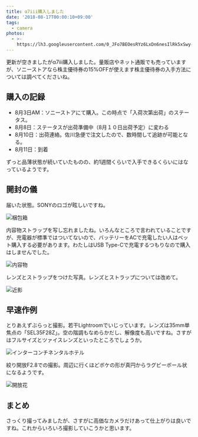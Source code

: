 ```yaml
---
title: α7iii購入しました
date: '2018-08-17T00:00:10+09:00'
tags:
  - camera
photos:
  - >-
    https://lh3.googleusercontent.com/0_JFo7BEOesRYz6LxDn6nesIlRk5xSwy-KZ42laVBu_5zEKbA-x54TsQgylzObjsgwQhsn6AZhdoM_IJkL3TYnl1h1SymPBHbDY350oW7S3HsrwBkvXwRoCuRgZiIEK2Mm5Zy_iJPlAHzZky_c__kCUasIMZoRNVBgeL5GQ1OjOATUIwZiXgFVkHZVcb0YR3GgowKyjMkiJAUzGiNd1ALr8Qpp5X8un8hsE5N3TmjdVaV-hqsIwBOcSH6KSzyv4DRKHqiJkb2AB58exWaFhUfwSkgAC3SPVXiaadp4bzzAQRqCjQ43Ztsdi4QO6rRfOO-XsgKdbkATJXQr23YQ-Mp1iqYASoxWUEwORfszQHeMQAOPIJSJ_RFM6b7vxe5A1YIDChCxB0atmsvlLxZVDJcNoblqOl4doErJcco8kDqLlneQmel3HHowRqz8suaXQdl-oXIqUrOP5r8kpuyuDjSqa3IqXsXulPdVe9iE5PDduMrkVIGkDf72Kf0hwKIXUQlhn6tviQ4yOsAz5xF7TY6G1F-Irs1xeU_ydRfv_fJOft2FFcj3e2bc4nVbKQKN_f0fOoZlZci_RttGeL7YL-zgRcnYMkR1DejhqcUGDinF8HzhfXrBQ4H5cJABW4Z0n7i4Mv1uz4e7UwPFE4ZXj33t3XC3IDFSHWxw=w721-h541-no
---
```

更新が空きましたがα7iii購入しました。量販店やネット通販でも売っていますが、ソニーストアなら株主優待券の15%OFFが使えます株主優待券の入手方法については調べてくださいね。

## 購入の記録
 - 8月3日AM：ソニーストアにて購入。この時点で「入荷次第出荷」のステータス。
 - 8月8日：ステータスが出荷準備中（8月１０日出荷予定）に変わる
 - 8月10日：出荷連絡。佐川急便で注文したので、数時間して追跡が可能となる。
 - 8月11日：到着

ずっと品薄状態が続いていたものの、約1週間くらいで入手できるくらいにはなっているようです。

## 開封の儀
届いた状態。SONYのロゴが眩しいですね。

![梱包箱](https://lh3.googleusercontent.com/-ItWoX0NswUZuVrIfsuqw30dxL0eby7frm6NE7ubhD_nyNvXt3WrX3XlObG7rynY8i0gw_Uyo24cyF4ye0fi1OAUuv-W5zEgGrbhCXNrjPC9zHpcBTj3zTvjS8DTcpFH8ga-epgQc9aP1IIobtUGcudeQoeS_0V4UAt9eFkREkJS0yN1HkABwtWr55Le1fhJFvoWg0VwCUj4Dql-Lumqnczf-Q4feWZrZb767ixXEjnMdTjWxmzKRcuMTH_7AmXc_USoH4Kk3EhoOGKKE5xgZP-O0zQUuCoNwkdobzVo5GrdTIizmQ4lNcnNecQMnWTFB8TdDFhTR3XgCD157j2DD6fl-2PJYR3O_vRhjeqbnV8toBL0tyYWbjOZ6OkC61LUIO-KRfMf49-fJGvssAWYo8sVof2j6gFg4v9UkugBVw5xZNaTvl8ATbnfZ-vU0SdGBL-1sy3L6vnsx18DVtPQ8vOI99QlPwwmRoKr79Y4UXB9zveiv8td8LLEcJdz4hcGLSe_HZ-xkHw2mrVg-oW8YzzPPlaKJjHXK5W967m5AIBzLYKkGtq5cMU0XFcmOraYoW-xqWxskV4SvesvLLWJ27Y2uYdCdN_ZhhgixEOF=w1804-h1352-no)


内容物ストラップを写し忘れましたね。いろんなところで言われていることですが、充電器が標準ではついてないので、バッテリーをACで充電したい人はベット購入する必要があります。わたしはUSB Type-Cで充電するつもりなので購入はしませんでした。

![内容物](https://lh3.googleusercontent.com/DPHcqnyD0OMnho_sw-9zr_blXMR6yCi30TyN28LwyWL3oYZD7LOmYBOpAGq6VWM9OUfngXwjQ9b-iva-P8OcYl2ZFKo4fnZmlC4iqzU2UIE7Z2dGRfaWC1tzr2eVSFktadmBc3nKUfcR16WamZWZ1qoGIRdU78mf4nJio9Qbo4OfGZr9isZ5Z6aa9lUIA3CZYVzc465hcya-sP0s6KqdkAC1UidJ6IlOTr-r4sgY-HKNgyMqyubddF4Uao4A3uXO7W1iTmx1FO-_8C9vLOt7d3Nk5744htirrqJ3AGnlnDVuSj8L0baqDLpRXgXqvttjxqf1uepcbjEgMofiv9WLWGHXhNA32dfhKfDjV7QvkJqdh8b02758LXfrVwyPScc6251M8TZTkHLY1CdQMtI48phOdNWuJLe5HdnwKLyMS7_-BrKBwtm3RU6lVlYuq6VLEr2mb7RDGWlyRcfDwRIDEJj-87BorzN2vDN6qyhok80_j0kF4oJx_xGbYVPpzHhXxA3iN58363kW3MguEvQ2k6u8i75zAsE8-z8y8hrGfIzLJavEF0IxMHbFHnwAEKOIv6chPzveMSp_vXIkiT004jeUFjAhCW-RgRjfp0vAypYMbUHW6kHF57kKjy36vSeISvvT3WYA4oxZgsNvrQto8r79Qtor4zNb3w=d)

レンズとストラップをつけた写真。レンズとストラップについては改めて。

![近影](https://lh3.googleusercontent.com/0_JFo7BEOesRYz6LxDn6nesIlRk5xSwy-KZ42laVBu_5zEKbA-x54TsQgylzObjsgwQhsn6AZhdoM_IJkL3TYnl1h1SymPBHbDY350oW7S3HsrwBkvXwRoCuRgZiIEK2Mm5Zy_iJPlAHzZky_c__kCUasIMZoRNVBgeL5GQ1OjOATUIwZiXgFVkHZVcb0YR3GgowKyjMkiJAUzGiNd1ALr8Qpp5X8un8hsE5N3TmjdVaV-hqsIwBOcSH6KSzyv4DRKHqiJkb2AB58exWaFhUfwSkgAC3SPVXiaadp4bzzAQRqCjQ43Ztsdi4QO6rRfOO-XsgKdbkATJXQr23YQ-Mp1iqYASoxWUEwORfszQHeMQAOPIJSJ_RFM6b7vxe5A1YIDChCxB0atmsvlLxZVDJcNoblqOl4doErJcco8kDqLlneQmel3HHowRqz8suaXQdl-oXIqUrOP5r8kpuyuDjSqa3IqXsXulPdVe9iE5PDduMrkVIGkDf72Kf0hwKIXUQlhn6tviQ4yOsAz5xF7TY6G1F-Irs1xeU_ydRfv_fJOft2FFcj3e2bc4nVbKQKN_f0fOoZlZci_RttGeL7YL-zgRcnYMkR1DejhqcUGDinF8HzhfXrBQ4H5cJABW4Z0n7i4Mv1uz4e7UwPFE4ZXj33t3XC3IDFSHWxw=w721-h541-no)

## 早速作例

とりあえずぶらっと撮影。若干Lightroomでいじっています。レンズは35mm単焦点の「SEL35F28Z」。空の階調もなめらかだし、解像度も高いですね。さすがはフルサイズとツァイスレンズといったところでしょうか。

![インターコンチネンタルホテル](https://lh3.googleusercontent.com/e-3hnRb7ufcY4M3-t0PQtopy1Rjyn91Q79ilWxNEYh0PXsI7jQLEuEbmp3sh6Uv7rpvolidHB0h6IpWyhsGCTx4sH15WAwAbJ1FxX724c7Dn8lqlml21weXIz_zWnUiBT0s3d649BQ9uq4Qxn0bu_LYnVHg1MaRtmW7fGfLVqxWIRi69ZkB2EK-8mBEvwWW55m4r8dK73sPtB1CHvnV3GWxLkxhH6G66wnEw4g30llvQcJwDA11J_xlKMaUBQ73MoCxw8KTgqkpxDsu7CIkcR1MF7Cv9WvNWfJzRjHT1ZXw92G4s-7Ifuqfax--SKMY9aV9qA66smdrQoQu6AM9Q0bM1SfF2ItAkC_-s_jdHgpr940nkbRwVaYFEEBc7oecAelB6bseHLAE0Y3DVVpe_heJZMay9nVV8M4ZGW7ftErLTPQh1Ut6Ns-gX06IH8l7YL37y6JZf949NAOB7BziSSWKD-l9xHRIEQweSwB-C0VpLTDBP9h4M6JQwG51q70e-z-X0oityA9djtOyb-CcYZVtnU8o_LwZLiTZX36wQhnYL52bFL_hOwa84qOxs4ygy5IunbT0aihRVLPQG_4DFg3KmyPYNA_Jhjwn_mNTsJjy-EmCE8Wq9hhiytTnzAkb2zBs4_7MMnSDyHU5y2ynZ76Gxs1wXuCRe=w2030-h1352-no)

絞り開放F2.8での撮影。周辺に行くほどボケの形が真円からラグビーボール状になるようです。

![開放花](https://lh3.googleusercontent.com/GheKTXwP_j4EMv3qpUs65hwEOF4xaWF9_UKaQT0Q32GHOTEtBJCDN6ne9nkQmK8epGY6YnocEod4xKNdrtbC4BcoPiqR7RvxPM9WhjovIUxmh2HA0YkgnFniBABBlVm7xh9U8QjdC1FjBd9-WVzzTPnxjMsMGyuIzrXWnOI5_LMTxklkRdjKU4e-P3Q6zcWIhEMaiI_RzV7svtAJDmganbRcckx2gtItQa-ad1kFrHEPbkWtBOWvXVts0A5UPqLIiyz-gmah7gQ0Ok4xwQaD3WfUvVDcSCbyW-vAlCThgKdRIXm59QZdRu9cwrNpDUI_UlYn2g1CvB07klmKjCD86nxU2wYdF8p_ETkmuyZjzfMGZuCZylpGv8N0O3gnQWmdjI68PXLKTtTRo2symeSSMmTGktyagQhxeyky_y8XmDkzllqH8Pdselim_oVUF_2M3X1ZaAeiM_DjU2atlNL7sKpL2VOB4qKT-fL5egYekLCTcoU5mI5NYuUQSYk2IE4MRILsXEliKV07lK2_UqZN-z9_QFVHwD7t5DqgMvVjC497plWj6mDyZivyZE2nwc2hY9jkRqlP8lWE_3w1oMDdNZzBVxEUYT72yz5uvg2ge9pbq9gOWO0jl9LfCIhHzDdEqWvIPDVet39XbDXD2r8racHjSske39eK=w2030-h1352-no)

## まとめ
さっくり撮ってみましたが、さすがに高価なカメラだけあって仕上がりは良いですね。これからいろいろ撮影していこうかと思います。

